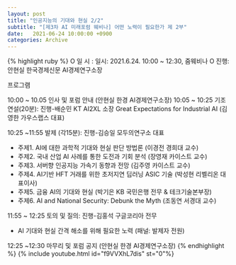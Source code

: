 ```yaml
---
layout: post
title: "인공지능의 기대와 현실 2/2"
subtitle: "[제3차 AI 미래포럼 웨비나] 어떤 노력이 필요한가 제 2부"
date:   2021-06-24 10:00:00 +0900
categories: Archive
---
```


{% highlight ruby %}
O 일 시 : 일시: 2021.6.24. 10:00 ~ 12:30, 줌웨비나
O 진행: 안현실 한국경제신문 AI경제연구소장

프로그램

10:00 ~ 10.05 인사 및 포럼 안내 (안현실 한경 AI경제연구소장)
10:05 ~ 10:25 기조연설(20분): 진행-배순민 KT AI2XL 소장
   Great Expectations for Industrial AI (김영한 가우스랩스 대표)

10:25 ~11:55 발제 (각15분): 진행-김승일 모두의연구소 대표
  - 주제1. AI에 대한 과학적 기대와 현실 판단 방법론 (이경전 경희대 교수)
  - 주제2. 국내 산업 AI 사례를 통한 도전과 기회 분석 (장영재 카이스트 교수)
  - 주제3. 서버향 인공지능 가속기 동향과 전망 (김주영 카이스트 교수)
  - 주제4. AI기반 HFT 거래를 위한 초저지연 딥러닝 ASIC 기술 (박성현 리벨리온 대표이사)
  - 주제5. 금융 AI의 기대와 현실 (박기은 KB 국민은행 전무 & 테크기술본부장)
  - 주제6. AI and National Security: Debunk the Myth (조동연 서경대 교수)

11:55 ~ 12:25 토의 및 질의: 진행-김홍석 구글코리아 전무
  - AI 기대와 현실 간격 해소를 위해 필요한 노력 (패널: 발제자 전원)

12:25 ~12:30 마무리 및 포럼 공지 (안현실 한경 AI경제연구소장)
{% endhighlight %}
{% include youtube.html id="f9VVXhL7dis" st="0"%}
